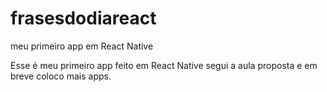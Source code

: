 # frasesdodiareact
meu primeiro app em React Native 

Esse é meu primeiro app feito em React Native segui a aula proposta e em breve coloco mais apps.
